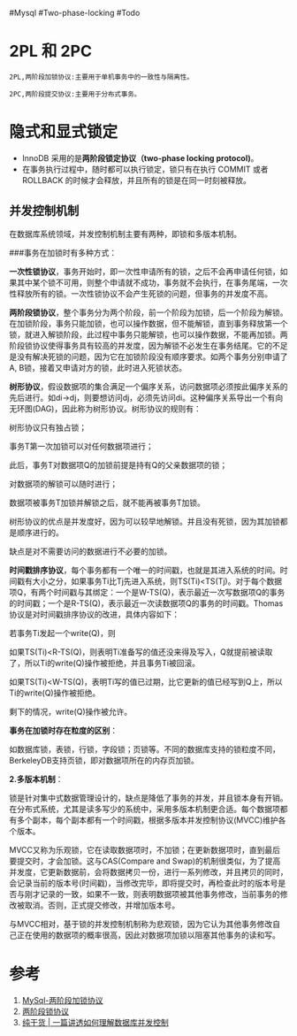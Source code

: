
#Mysql #Two-phase-locking #Todo 

# 2PL 和 2PC
```
2PL,两阶段加锁协议:主要用于单机事务中的一致性与隔离性。
```

```
2PC,两阶段提交协议:主要用于分布式事务。
```


# 隐式和显式锁定
- InnoDB 采用的是**两阶段锁定协议（two-phase locking protocol)**。
- 在事务执行过程中，随时都可以执行锁定，锁只有在执行 COMMIT 或者 ROLLBACK 的时候才会释放，并且所有的锁是在同一时刻被释放。

## 并发控制机制

在数据库系统领域，并发控制机制主要有两种，即锁和多版本机制。

###事务在加锁时有多种方式：

**一次性锁协议**，事务开始时，即一次性申请所有的锁，之后不会再申请任何锁，如果其中某个锁不可用，则整个申请就不成功，事务就不会执行，在事务尾端，一次性释放所有的锁。一次性锁协议不会产生死锁的问题，但事务的并发度不高。

**两阶段锁协议**，整个事务分为两个阶段，前一个阶段为加锁，后一个阶段为解锁。在加锁阶段，事务只能加锁，也可以操作数据，但不能解锁，直到事务释放第一个锁，就进入解锁阶段，此过程中事务只能解锁，也可以操作数据，不能再加锁。两阶段锁协议使得事务具有较高的并发度，因为解锁不必发生在事务结尾。它的不足是没有解决死锁的问题，因为它在加锁阶段没有顺序要求。如两个事务分别申请了A, B锁，接着又申请对方的锁，此时进入死锁状态。

**树形协议**，假设数据项的集合满足一个偏序关系，访问数据项必须按此偏序关系的先后进行。如di->dj，则要想访问dj，必须先访问di。这种偏序关系导出一个有向无环图(DAG)，因此称为树形协议。树形协议的规则有：

树形协议只有独占锁；

事务T第一次加锁可以对任何数据项进行；

此后，事务T对数据项Q的加锁前提是持有Q的父亲数据项的锁；

对数据项的解锁可以随时进行；

数据项被事务T加锁并解锁之后，就不能再被事务T加锁。

树形协议的优点是并发度好，因为可以较早地解锁。并且没有死锁，因为其加锁都是顺序进行的。

缺点是对不需要访问的数据进行不必要的加锁。

**时间戳排序协议**，每个事务都有一个唯一的时间戳，也就是其进入系统的时间。时间戳有大小之分，如果事务Ti比Tj先进入系统，则TS(Ti)<TS(Tj)。对于每个数据项Q，有两个时间戳与其绑定：一个是W-TS(Q)，表示最近一次写数据项Q的事务的时间戳；一个是R-TS(Q)，表示最近一次读数据项Q的事务的时间戳。Thomas协议是对时间戳排序协议的改进，具体内容如下：

若事务Ti发起一个write(Q)，则

如果TS(Ti)<R-TS(Q)，则表明Ti准备写的值还没来得及写入，Q就提前被读取了，所以Ti的write(Q)操作被拒绝，并且事务Ti被回滚。

如果TS(Ti)<W-TS(Q)，表明Ti写的值已过期，比它更新的值已经写到Q上，所以Ti的write(Q)操作被拒绝。

剩下的情况，write(Q)操作被允许。

**事务在加锁时存在粒度的区别**：

如数据库锁，表锁，行锁，字段锁；页锁等。不同的数据库支持的锁粒度不同，BerkeleyDB支持页锁，即对数据项所在的内存页加锁。

**2.多版本机制**：

锁是针对集中式数据管理设计的，缺点是降低了事务的并发，并且锁本身有开销。在分布式系统，尤其是读多写少的系统中，采用多版本机制更合适。每个数据项都有多个副本，每个副本都有一个时间戳，根据多版本并发控制协议(MVCC)维护各个版本。

MVCC又称为乐观锁，它在读取数据项时，不加锁；在更新数据项时，直到最后要提交时，才会加锁。这与CAS(Compare and Swap)的机制很类似，为了提高并发度，它更新数据前，会将数据拷贝一份，进行一系列修改，并且拷贝的同时，会记录当前的版本号(时间戳)，当修改完毕，即将提交时，再检查此时的版本号是否与刚才记录的一致，如果不一致，则表明数据项被其他事务修改，当前事务的修改被取消。否则，正式提交修改，并增加版本号。

与MVCC相对，基于锁的并发控制机制称为悲观锁，因为它认为其他事务修改自己正在使用的数据项的概率很高，因此对数据项加锁以阻塞其他事务的读和写。



# 参考
1. [MySql-两阶段加锁协议](https://developer.aliyun.com/article/626848#slide-4)
2. [两阶段锁协议](https://www.cnblogs.com/zszmhd/p/3365220.html)
3. [纯干货 | 一篇讲透如何理解数据库并发控制](https://developer.aliyun.com/article/757147?spm=a2c6h.12873639.article-detail.7.9ddd4dbakEkXkB)

  
